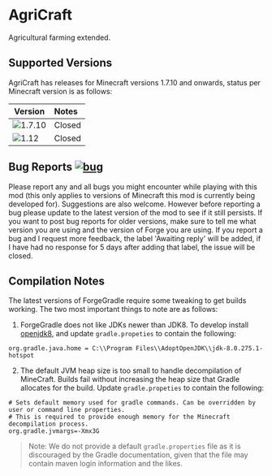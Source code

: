 # AgriCraft 
Agricultural farming extended.

## Supported Versions
AgriCraft has releases for Minecraft versions 1.7.10 and onwards, status per Minecraft version is as follows:

| Version  | Notes
|----------|:----------
|![1.7.10] | Closed
|![1.12]   | Closed

## Bug Reports [![bug]][bug-link]

Please report any and all bugs you might encounter while playing with this mod (this only applies to versions of Minecraft this mod is currently being developed for). Suggestions are also welcome.
However before reporting a bug please update to the latest version of the mod to see if it still persists.
If you want to post bug reports for older versions, make sure to tell me what version you are using and the version of Forge you are using.
If you report a bug and I request more feedback, the label 'Awaiting reply' will be added, if I have had no response for 5 days after adding that label, the issue will be closed.

## Compilation Notes

The latest versions of ForgeGradle require some tweaking to get builds working. The two most important things to note are as follows:

1. ForgeGradle does not like JDKs newer than JDK8. To develop install [openjdk8](https://adoptopenjdk.net/?variant=openjdk8&jvmVariant=hotspot), and update `gradle.propeties` to contain the following:
```
org.gradle.java.home = C:\\Program Files\\AdoptOpenJDK\\jdk-8.0.275.1-hotspot
```

2. The default JVM heap size is too small to handle decompilation of MineCraft. Builds fail without increasing the heap size that Gradle allocates for the build. Update `gradle.propeties` to contain the following:
```
# Sets default memory used for gradle commands. Can be overridden by user or command line properties.
# This is required to provide enough memory for the Minecraft decompilation process.
org.gradle.jvmargs=-Xmx3G
```

> Note: We do not provide a default `gradle.properties` file as it is discouraged by the Gradle documentation, given that the file may contain maven login information and the likes.


[coverage]:https://codecov.io/gh/AgriCraft/AgriCore/branch/master/graph/badge.svg?token=DIEBA4U1AH
[coverage-link]:https://codecov.io/gh/AgriCraft/AgriCore

[minecraft]:https://agricraft.github.io/versions/1.12/minecraft.svg "Minecraft Version"


[bug-link]:https://agricraft.github.io/issues
[bug]:https://agricraft.github.io/images/bug.svg "AgriCraft Issues"


[1.7.10]:https://agricraft.github.io/versions/1.7.10/status.svg
[1.8.9]:https://agricraft.github.io/versions/1.8.9/status.svg
[1.9]:https://agricraft.github.io/versions/1.9/status.svg
[1.10]:https://agricraft.github.io/versions/1.10/status.svg
[1.11]:https://agricraft.github.io/versions/1.11/status.svg
[1.12]:https://agricraft.github.io/versions/1.12/status.svg
[1.16]:https://agricraft.github.io/versions/1.16/status.svg
[1.18]:https://agricraft.github.io/versions/1.18/status.svg
